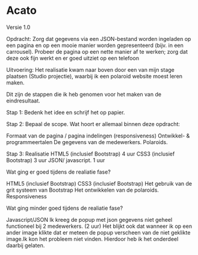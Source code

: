 # Acato
Versie 1.0

Opdracht: Zorg dat gegevens via een JSON-bestand worden ingeladen op een pagina en op
een mooie manier worden gepresenteerd (bijv. in een carrousel). Probeer de
pagina op een nette manier af te werken; zorg dat deze ook fijn werkt en er goed
uitziet op een telefoon

Uitvoering:
Het realisatie kwam naar boven door een van mijn stage plaatsen (Studio projectie), waarbij ik een polaroid website moest leren maken.


Dit zijn de stappen die ik heb genomen voor het maken van de eindresultaat.

Stap 1: Bedenk het idee en schrijf het op papier.

Stap 2: Bepaal de scope.
Wat hoort er allemaal binnen deze opdracht:

Formaat van de pagina / pagina indelingen (responsiveness)
Ontwikkel- & programmeertalen
De gegevens van de medewerkers.
Polaroids.

Stap 3: Realisatie
HTML5  (inclusief Bootstrap)                        4 uur
CSS3   (inclusief Bootstrap)                        3 uur
JSON/ javascript.                                   1 uur

Wat ging er goed tijdens de realiatie fase?

HTML5  (inclusief Bootstrap)
CSS3   (inclusief Bootstrap)
Het gebruik van de grit systeem van Bootstrap
Het ontwikkelen van de polaroids.
Responsiveness

Wat ging minder goed tijdens de realiatie fase?

Javascript/JSON
Ik kreeg de popup met json gegevens niet geheel functioneel bij 2 medewerkers.   (2 uur)
Het blijkt ook dat wanneer ik op een ander image klikte dat er meteen de popup verscheen van de niet geklikte image.Ik kon het 
probleem niet vinden. Hierdoor heb ik het onderdeel daarbij gelaten.
